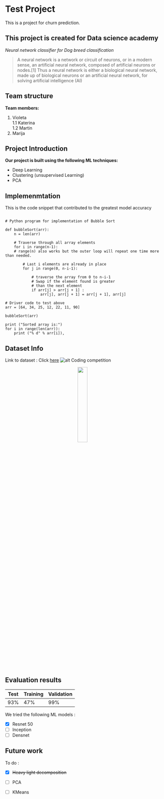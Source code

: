 # Test Project

This is a project for churn prediction.

**This project is created for Data science academy**
---
*Neural network classifier for Dog breed classification*

> A neural network is a network or circuit of neurons, or in a modern sense, an artificial neural network, composed of artificial neurons or nodes.[1] Thus a neural network is either a biological neural network, made up of biological neurons or an artificial neural network, for solving artificial intelligence (AI)

## Team structure
**Team members:**
1. Violeta    
1.1  Katerina  
1.2 Martin
2. Marija

## Project Introduction
**Our project is built using the following ML techniques:**
- Deep Learning
- Clustering (unsupervised Learning)
- PCA


## Implemenmtation 

This is the code snippet that contributed to the greatest model accuracy

```

# Python program for implementation of Bubble Sort
  
def bubbleSort(arr):
    n = len(arr)
  
    # Traverse through all array elements
    for i in range(n-1):
    # range(n) also works but the outer loop will repeat one time more than needed.
  
        # Last i elements are already in place
        for j in range(0, n-i-1):
  
            # traverse the array from 0 to n-i-1
            # Swap if the element found is greater
            # than the next element
            if arr[j] > arr[j + 1] :
                arr[j], arr[j + 1] = arr[j + 1], arr[j]
  
# Driver code to test above
arr = [64, 34, 25, 12, 22, 11, 90]
  
bubbleSort(arr)
  
print ("Sorted array is:")
for i in range(len(arr)):
    print ("% d" % arr[i]), 
```


## Dataset Info

Link to dataset : Click [here](http://www.google.com)
![alt Coding competition](https://media.geeksforgeeks.org/wp-content/cdn-uploads/20210127175547/Must-Do-Coding-Questions-for-Product-Based-Companies.png)
<p align="center">
<img src="https://media.geeksforgeeks.org/wp-content/cdn-uploads/20210127175547/Must-Do-Coding-Questions-for-Product-Based-Companies.png" width="25%" height="25%"/>
</p>

## Evaluation results

| Test      | Training     | Validation |
| ------- | ------- |--|
| 93% | 47% | 99%|


We tried the following ML models : 

- [x] Resnet 50
- [ ] Inception
- [ ] Densnet

## Future work
To do :

- [x] ~~Heavy light decomposition~~
- [ ] PCA 
- [ ] KMeans




